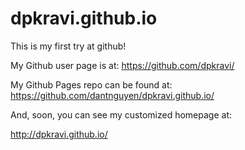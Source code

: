 # dpkravi.github.io

This is my first try at github!

My Github user page is at: 
https://github.com/dpkravi/

My Github Pages repo can be found at:  
https://github.com/dantnguyen/dpkravi.github.io/

And, soon, you can see my customized homepage at:

http://dpkravi.github.io/
